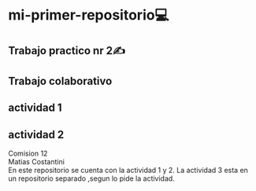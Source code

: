 # mi-primer-repositorio💻  
## Trabajo practico nr 2✍️ 
## Trabajo colaborativo  
## actividad 1
## actividad 2   
Comision 12  
Matias Costantini  
En este repositorio se cuenta con la actividad 1 y 2. La actividad 3 esta en un repositorio separado ,segun lo pide la actividad.
